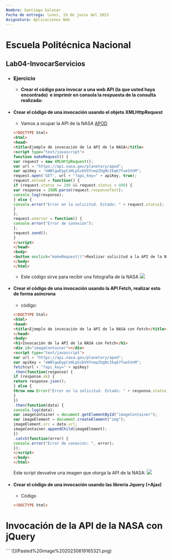 ```yaml
---
Nombre: Santiago Salazar
Fecha de entrega: lunes, 19 de junio del 2023
Asignatura: Aplicaciones Web 
---
```

# Escuela Politécnica Nacional
## Lab04-InvocarServicios
- ### Ejercicio
	- **Crear el código para invocar a una web API (la que usted haya encontrado)  e imprimir en consola la respuesta de la consulta realizada:**
- #### Crear el código de una invocación usando el objeto XMLHttpRequest
	- Vamos a ocupar la API de la NASA [APOD](https://github.com/nasa/apod-api)
	```html
	<!DOCTYPE html>
	<html>
	<head>
	<title>Ejemplo de invocación de la API de la NASA</title>
	<script type="text/javascript">
	function makeRequest() {
	var request = new XMLHttpRequest();
	var url = "https://api.nasa.gov/planetary/apod";
	var apiKey = "oWNlgwDypCxHLpSzbVXYnepZUgNcIEq67fueSVnM";
	request.open('GET', url + "?api_key=" + apiKey, true);
	request.onload = function() {
	if (request.status >= 200 && request.status < 400) {
	var response = JSON.parse(request.responseText);
	console.log(response);
	} else {
	console.error("Error en la solicitud. Estado: " + request.status);
	}
	};
	request.onerror = function() {
	console.error("Error de conexión");
	};
	request.send();
	}
	</script>
	</head>
	<body>
	<button onclick="makeRequest()">Realizar solicitud a la API de la NASA</button>
	</body>
	</html>
	```
	- Este código sirve para recibir una fotografía de la NASA
	![](Pasted%20image%2020230619160424.png)
- #### Crear el código de una invocación usando la API Fetch, realizar esto de forma asíncrona
	- código:
	```html
	<!DOCTYPE html>
	<html>
	<head>
	<title>Ejemplo de invocación de la API de la NASA con Fetch</title>
	</head>
	<body>
	<h1>Invocación de la API de la NASA con Fetch</h1>
	<div id="imageContainer"></div>
	<script type="text/javascript">
	var url = "https://api.nasa.gov/planetary/apod";
	var apiKey = "oWNlgwDypCxHLpSzbVXYnepZUgNcIEq67fueSVnM";
	fetch(url + "?api_key=" + apiKey)
	.then(function(response) {
	if (response.ok) {
	return response.json();
	} else {
	throw new Error("Error en la solicitud. Estado: " + response.status);
	}
	})
	.then(function(data) {
	console.log(data);
	var imageContainer = document.getElementById("imageContainer");
	var imageElement = document.createElement("img");
	imageElement.src = data.url;
	imageContainer.appendChild(imageElement);
	})
	.catch(function(error) {
	console.error("Error de conexión: ", error);
	});
	</script>
	</body>
	</html>
	```
	Este script devuelve una imagen que otorga la API de la NASA:
	![](Pasted%20image%2020230619163514.png)
- #### Crear el código de una invocación usando las librería Jquery (+Ajax)
	- Código
	```html
	<!DOCTYPE html>

<html>

<head>

<title>Ejemplo de invocación de la API de la NASA con jQuery</title>

<script src="https://code.jquery.com/jquery-3.6.0.min.js"></script>

</head>

<body>

<h1>Invocación de la API de la NASA con jQuery</h1>

<div id="imageContainer"></div>

  

<script type="text/javascript">

// URL de la API de la NASA

var url = "https://api.nasa.gov/planetary/apod";

  

// Parámetros de la solicitud GET

var apiKey = "oWNlgwDypCxHLpSzbVXYnepZUgNcIEq67fueSVnM"; // Reemplaza "TU_API_KEY" con tu propia clave API de la NASA

  

// Realizar la solicitud utilizando jQuery Ajax

$.ajax({

url: url,

data: { api_key: apiKey },

method: "GET",

success: function(response) {

// Hacer algo con la respuesta obtenida

console.log(response);

// Mostrar la imagen en el contenedor

var imageContainer = $("#imageContainer");

var imageElement = $("<img>").attr("src", response.url);

imageContainer.append(imageElement);

},

error: function(xhr, status, error) {

// Manejar cualquier error ocurrido durante la solicitud

console.error("Error en la solicitud: " + error);

}

});

</script>

</body>

</html>
	```
	![](Pasted%20image%2020230619165321.png)
		